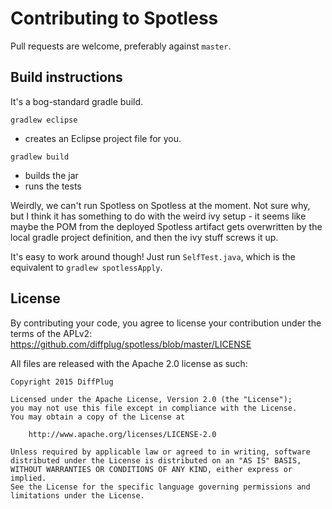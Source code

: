# Contributing to Spotless

Pull requests are welcome, preferably against `master`.

## Build instructions

It's a bog-standard gradle build.

`gradlew eclipse`
* creates an Eclipse project file for you.

`gradlew build`
* builds the jar
* runs the tests

Weirdly, we can't run Spotless on Spotless at the moment. Not sure why, but I think it has something to do with the weird ivy setup - it seems like maybe the POM from the deployed Spotless artifact gets overwritten by the local gradle project definition, and then the ivy stuff screws it up.

It's easy to work around though!  Just run `SelfTest.java`, which is the equivalent to `gradlew spotlessApply`.

## License

By contributing your code, you agree to license your contribution under the terms of the APLv2: https://github.com/diffplug/spotless/blob/master/LICENSE

All files are released with the Apache 2.0 license as such:

```
Copyright 2015 DiffPlug

Licensed under the Apache License, Version 2.0 (the "License");
you may not use this file except in compliance with the License.
You may obtain a copy of the License at

	http://www.apache.org/licenses/LICENSE-2.0

Unless required by applicable law or agreed to in writing, software
distributed under the License is distributed on an "AS IS" BASIS,
WITHOUT WARRANTIES OR CONDITIONS OF ANY KIND, either express or implied.
See the License for the specific language governing permissions and
limitations under the License.
```

